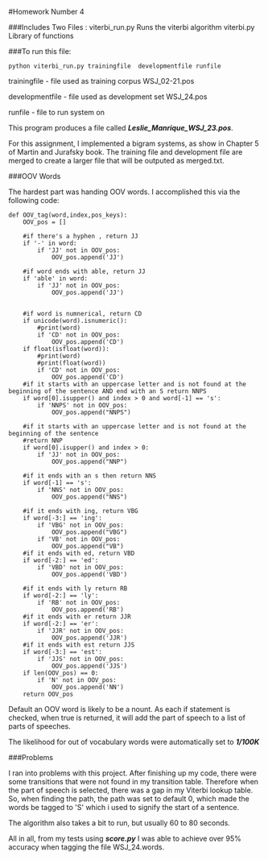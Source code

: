 #Homework Number 4 

###Includes Two Files : 
viterbi_run.py                Runs the viterbi algorithm 
viterbi.py                    Library of functions

###To run this file: 

	python viterbi_run.py trainingfile  developmentfile runfile 

trainingfile - file used as training corpus WSJ_02-21.pos

developmentfile - file used as development set WSJ_24.pos

runfile - file to run system on 


This program produces a file called ***Leslie_Manrique_WSJ_23.pos***. 


For this assignment, I implemented a bigram systems, as show in Chapter 5 of Martin and Jurafsky book. 
The training file and development file are merged to create a larger file that will be outputed as merged.txt. 

###OOV Words

The hardest part was handing OOV words. I accomplished this via the following code: 


  	def OOV_tag(word,index,pos_keys):
		OOV_pos = [] 
	
		#if there's a hyphen , return JJ
		if '-' in word:
			if 'JJ' not in OOV_pos: 
				OOV_pos.append('JJ')
	
		#if word ends with able, return JJ 
		if 'able' in word:
			if 'JJ' not in OOV_pos: 
				OOV_pos.append('JJ') 
			
	
		#if word is numnerical, return CD 
		if unicode(word).isnumeric():
			#print(word)
			if 'CD' not in OOV_pos: 
				OOV_pos.append('CD') 
		if float(isfloat(word)):
			#print(word)
			#print(float(word)) 
			if 'CD' not in OOV_pos:
				OOV_pos.append('CD') 
		#if it starts with an uppercase letter and is not found at the beginning of the sentence AND end with an S return NNPS 
		if word[0].isupper() and index > 0 and word[-1] == 's':
			if 'NNPS' not in OOV_pos: 
				OOV_pos.append("NNPS") 
	
		#if it starts with an uppercase letter and is not found at the beginning of the sentence
		#return NNP
		if word[0].isupper() and index > 0:
			if 'JJ' not in OOV_pos: 
				OOV_pos.append("NNP") 
	
		#if it ends with an s then return NNS 
		if word[-1] == 's':
			if 'NNS' not in OOV_pos: 
				OOV_pos.append("NNS")  
	
		#if it ends with ing, return VBG
		if word[-3:] == 'ing':
			if 'VBG' not in OOV_pos: 
				OOV_pos.append("VBG") 
			if 'VB' not in OOV_pos:
				OOV_pos.append("VB") 
		#if it ends with ed, return VBD 
		if word[-2:] == 'ed':
			if 'VBD' not in OOV_pos: 
				OOV_pos.append('VBD') 
		
		#if it ends with ly return RB 
		if word[-2:] == 'ly':
			if 'RB' not in OOV_pos: 
				OOV_pos.append('RB')
		#if it ends with er return JJR
		if word[-2:] == 'er':
			if 'JJR' not in OOV_pos: 
				OOV_pos.append('JJR')  
		#if it ends with est return JJS 
		if word[-3:] == 'est':
			if 'JJS' not in OOV_pos: 
				OOV_pos.append('JJS')  
		if len(OOV_pos) == 0: 
			if 'N' not in OOV_pos: 
				OOV_pos.append('NN')
		return OOV_pos 

Default an OOV word is likely to be a nount. As each if statement is checked, when true is returned, it will add
the part of speech to a list of parts of speeches. 

The likelihood for out of vocabulary words were automatically set to ***1/100K***

###Problems

I ran into problems with this project. After finishing up my code, there were some transitions that
were not found in my transition table. Therefore when the part of speech is selected, there was a gap in my Viterbi lookup
table. So, when finding the path, the path was set to default 0, which made the words be tagged to 'S' which i used to signify
the start of a sentence. 

The algorithm also takes a bit to run, but usually 60 to 80 seconds. 

All in all, from my tests using ***score.py*** I was able to achieve over 95% accuracy when tagging the file WSJ_24.words.


